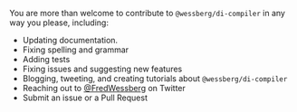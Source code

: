 You are more than welcome to contribute to `@wessberg/di-compiler` in any way you please, including:

- Updating documentation.
- Fixing spelling and grammar
- Adding tests
- Fixing issues and suggesting new features
- Blogging, tweeting, and creating tutorials about `@wessberg/di-compiler`
- Reaching out to [@FredWessberg](https://twitter.com/FredWessberg) on Twitter
- Submit an issue or a Pull Request

